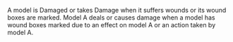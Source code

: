 A model is Damaged or takes Damage when it suffers wounds or its wound boxes are marked.
Model A deals or causes damage when a model has wound boxes marked due to an effect on model A or an action taken by model A.